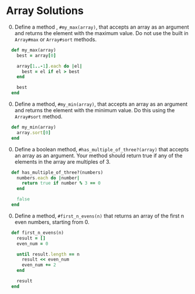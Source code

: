 # Array Solutions

0. Define a method , `#my_max(array)`, that accepts an array as an argument and returns the element with the maximum value. Do not use the built in `Array#max` or `Array#sort` methods.

  ```ruby
    def my_max(array)
      best = array[0]

      array[1..-1].each do |el|
        best = el if el > best
      end

      best
    end
  ```

0. Define a method, `#my_min(array)`, that accepts an array as an argument and returns the element with the minimum value. Do this using the `Array#sort` method.

  ```ruby
    def my_min(array)
      array.sort[0]
    end
  ```
0. Define a boolean method, `#has_multiple_of_three?(array)` that accepts an array as an argument. Your method should return true if any of the elements in the array are multiples of 3.

  ```ruby
    def has_multiple_of_three?(numbers)
      numbers.each do |number|
        return true if number % 3 == 0
      end

      false
    end
  ```

0. Define a method, `#first_n_evens(n)` that returns an array of the first n even numbers, starting from 0.

  ```ruby
    def first_n_evens(n)
      result = []
      even_num = 0

      until result.length == n
        result << even_num
        even_num += 2
      end

      result
    end
  ```
